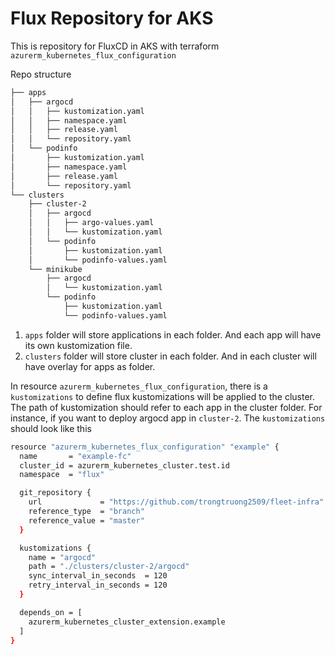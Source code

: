 # Flux Repository for AKS

This is repository for FluxCD in AKS with terraform `azurerm_kubernetes_flux_configuration`


Repo structure

```bash
├── apps
│   ├── argocd
│   │   ├── kustomization.yaml
│   │   ├── namespace.yaml
│   │   ├── release.yaml
│   │   └── repository.yaml
│   └── podinfo
│       ├── kustomization.yaml
│       ├── namespace.yaml
│       ├── release.yaml
│       └── repository.yaml
└── clusters
    ├── cluster-2
    │   ├── argocd
    │   │   ├── argo-values.yaml
    │   │   └── kustomization.yaml
    │   └── podinfo
    │       ├── kustomization.yaml
    │       └── podinfo-values.yaml
    └── minikube
        ├── argocd
        │   └── kustomization.yaml
        └── podinfo
            ├── kustomization.yaml
            └── podinfo-values.yaml
```

1. `apps` folder will store applications in each folder. And each app will have its own kustomization file. 
2. `clusters` folder will store cluster in each folder. And in each cluster will have overlay for apps as folder.

In resource `azurerm_kubernetes_flux_configuration`, there is a `kustomizations` to define flux kustomizations will be applied to the cluster. The path of kustomization should refer to each app in the cluster folder. For instance, if you want to deploy argocd app in `cluster-2`. The `kustomizations` should look like this

```bash
resource "azurerm_kubernetes_flux_configuration" "example" {
  name       = "example-fc"
  cluster_id = azurerm_kubernetes_cluster.test.id
  namespace  = "flux"

  git_repository {
    url             = "https://github.com/trongtruong2509/fleet-infra"
    reference_type  = "branch"
    reference_value = "master"
  }

  kustomizations {
    name = "argocd"
    path = "./clusters/cluster-2/argocd"
    sync_interval_in_seconds  = 120
    retry_interval_in_seconds = 120
  }

  depends_on = [
    azurerm_kubernetes_cluster_extension.example
  ]
}
```